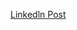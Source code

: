 <a href="https://www.linkedin.com/posts/dhananjay-ralebhat-1960762a5_hello-everyone-here-are-the-tasks-that-activity-7372209943334084608-WIBH?utm_source=share&utm_medium=member_desktop&rcm=ACoAAEmDsIIBcmWOM0SAMpb9Af4z7ZimPWxWilM"> Linkedln Post</a>

